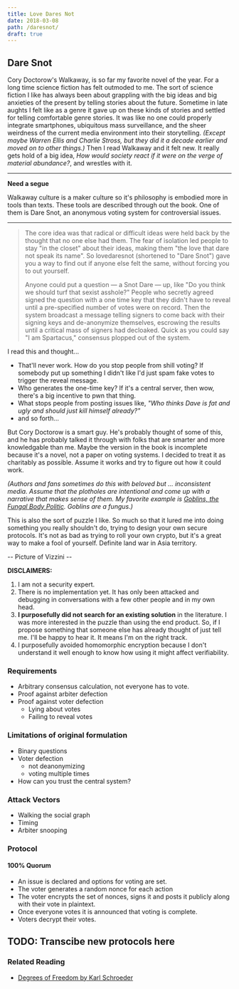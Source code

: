```yaml
---
title: Love Dares Not
date: 2018-03-08
path: /daresnot/
draft: true
---
```


## Dare Snot

Cory Doctorow's Walkaway, is so far my favorite novel of the year. For a long time science fiction has felt outmoded to me. The sort of science fiction I like has always been about grappling with the big ideas and big anxieties of the present by telling stories about the future. Sometime in late aughts I felt like as a genre it gave up on these kinds of stories and settled for telling comfortable genre stories. It was like no one could properly integrate smartphones, ubiquitous mass surveillance, and the sheer weirdness of the current media environment into their storytelling. _(Except maybe Warren Ellis and Charlie Stross, but they did it a decade earlier and moved on to other things.)_ Then I read Walkaway and it felt new. It really gets hold of a big idea, _How would society react if it were on the verge of material abundance?_, and wrestles with it.

---
**Need a segue**

Walkaway culture is a maker culture so it's philosophy is embodied more in tools than texts. These tools are described through out the book. One of them is Dare Snot, an anonymous voting system for controversial issues.

---

> The core idea was that radical or difficult ideas were held back by the thought that no one else had them. The fear of isolation led people to stay "in the closet" about their ideas, making them "the love that dare not speak its name". So lovedaresnot (shortened to "Dare Snot") gave you a way to find out if anyone else felt the same, without forcing you to out yourself.
>
> Anyone could put a question — a Snot Dare — up, like "Do you think we should turf that sexist asshole?" People who secretly agreed signed the question with a one time key that they didn't have to reveal until a pre-specified number of votes were on record. Then the system broadcast a message telling signers to come back with their signing keys and de-anonymize themselves, escrowing the results until a critical mass of signers had decloaked. Quick as you could say "I am Spartacus," consensus plopped out of the system.

I read this and thought...

* That'll never work. How do you stop people from shill voting? If somebody put up something I didn't like I'd just spam fake votes to trigger the reveal message.
* Who generates the one-time key? If it's a central server, then wow, there's a big incentive to pwn that thing.
* What stops people from posting issues like, _"Who thinks Dave is fat and ugly and should just kill himself already?"_
* and so forth...

But Cory Doctorow is a smart guy. He's probably thought of some of this, and he has probably talked it through with folks that are smarter and more knowledgable than me. Maybe the version in the book is incomplete because it's a novel, not a paper on voting systems. I decided to treat it as charitably as possible. Assume it works and try to figure out how it could work.

_(Authors and fans sometimes do this with beloved but ... inconsistent media. Assume that the plotholes are intentional and come up with a narrative that makes sense of them. My favorite example is [Goblins, the Fungal Body Politic](https://www.maxgladstone.com/2014/10/goblins-the-fungal-body-politic/). Goblins are a fungus.)_

This is also the sort of puzzle I like. So much so that it lured me into doing something you really shouldn't do, trying to design your own secure protocols. It's not as bad as trying to roll your own crypto, but it's a great way to make a fool of yourself. Definite land war in Asia territory.

-- Picture of Vizzini --

**DISCLAIMERS:**

1. I am not a security expert.
2. There is no implementation yet. It has only been attacked and debugging in conversations with a few other people and in my own head.
3. **I purposefully did not search for an existing solution** in the literature. I was more interested in the puzzle than using the end product. So, if I propose something that someone else has already thought of just tell me. I'll be happy to hear it. It means I'm on the right track.
4. I purposefully avoided homomorphic encryption because I don't understand it well enough to know how using it might affect verifiability.

### Requirements

* Arbitrary consensus calculation, not everyone has to vote.
* Proof against arbiter defection
* Proof against voter defection
  * Lying about votes
  * Failing to reveal votes

### Limitations of original formulation

* Binary questions
* Voter defection
  * not deanonymizing
  * voting multiple times
* How can you trust the central system?

### Attack Vectors

* Walking the social graph
* Timing
* Arbiter snooping

### Protocol

#### 100% Quorum

* An issue is declared and options for voting are set.
* The voter generates a random nonce for each action
* The voter encrypts the set of nonces, signs it and posts it publicly along with their vote in plaintext.
* Once everyone votes it is announced that voting is complete.
* Voters decrypt their votes.

## TODO: Transcibe new protocols here

### Related Reading

* [Degrees of Freedom by Karl Schroeder](http://hieroglyph.asu.edu/story/degrees-of-freedom/)